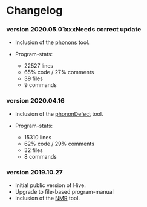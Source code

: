 # Changelog


### version 2020.05.01xxxNeeds correct update
* Inclusion of the [phonons](phonons.md) tool.

* Program-stats:
	- 22527 lines
	- 65% code / 27% comments
	- 39 files
	- 9 commands


### version 2020.04.16
* Inclusion of the [phononDefect](phononDefect.md) tool.

* Program-stats:
	- 15310 lines
	- 62% code / 29% comments
	- 32 files
	- 8 commands

### version 2019.10.27
* Initial public version of Hive. 
* Upgrade to file-based program-manual
* Inclusion of the [NMR](NMR.md) tool.